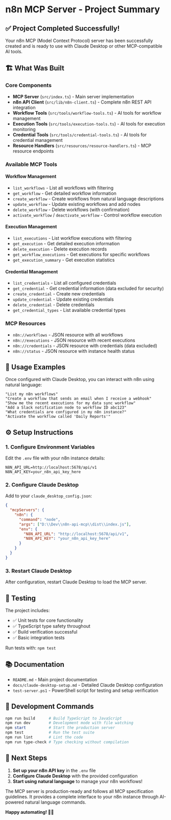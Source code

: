 # n8n MCP Server - Project Summary

## ✅ Project Completed Successfully!

Your n8n MCP (Model Context Protocol) server has been successfully created and is ready to use with Claude Desktop or other MCP-compatible AI tools.

## 🏗️ What Was Built

### Core Components
- **MCP Server** (`src/index.ts`) - Main server implementation
- **n8n API Client** (`src/lib/n8n-client.ts`) - Complete n8n REST API integration
- **Workflow Tools** (`src/tools/workflow-tools.ts`) - AI tools for workflow management
- **Execution Tools** (`src/tools/execution-tools.ts`) - AI tools for execution monitoring
- **Credential Tools** (`src/tools/credential-tools.ts`) - AI tools for credential management
- **Resource Handlers** (`src/resources/resource-handlers.ts`) - MCP resource endpoints

### Available MCP Tools

#### Workflow Management
- `list_workflows` - List all workflows with filtering
- `get_workflow` - Get detailed workflow information
- `create_workflow` - Create workflows from natural language descriptions
- `update_workflow` - Update existing workflows and add nodes
- `delete_workflow` - Delete workflows (with confirmation)
- `activate_workflow` / `deactivate_workflow` - Control workflow execution

#### Execution Management
- `list_executions` - List workflow executions with filtering
- `get_execution` - Get detailed execution information
- `delete_execution` - Delete execution records
- `get_workflow_executions` - Get executions for specific workflows
- `get_execution_summary` - Get execution statistics

#### Credential Management
- `list_credentials` - List all configured credentials
- `get_credential` - Get credential information (data excluded for security)
- `create_credential` - Create new credentials
- `update_credential` - Update existing credentials
- `delete_credential` - Delete credentials
- `get_credential_types` - List available credential types

### MCP Resources
- `n8n://workflows` - JSON resource with all workflows
- `n8n://executions` - JSON resource with recent executions
- `n8n://credentials` - JSON resource with credentials (data excluded)
- `n8n://status` - JSON resource with instance health status

## 🚀 Usage Examples

Once configured with Claude Desktop, you can interact with n8n using natural language:

```
"List my n8n workflows"
"Create a workflow that sends an email when I receive a webhook"
"Show me the recent executions for my data sync workflow"
"Add a Slack notification node to workflow ID abc123"
"What credentials are configured in my n8n instance?"
"Activate the workflow called 'Daily Reports'"
```

## ⚙️ Setup Instructions

### 1. Configure Environment Variables
Edit the `.env` file with your n8n instance details:
```env
N8N_API_URL=http://localhost:5678/api/v1
N8N_API_KEY=your_n8n_api_key_here
```

### 2. Configure Claude Desktop
Add to your `claude_desktop_config.json`:
```json
{
  "mcpServers": {
    "n8n": {
      "command": "node",
      "args": ["D:\\Dev\\n8n-api-mcp\\dist\\index.js"],
      "env": {
        "N8N_API_URL": "http://localhost:5678/api/v1",
        "N8N_API_KEY": "your_n8n_api_key_here"
      }
    }
  }
}
```

### 3. Restart Claude Desktop
After configuration, restart Claude Desktop to load the MCP server.

## 🧪 Testing

The project includes:
- ✅ Unit tests for core functionality
- ✅ TypeScript type safety throughout
- ✅ Build verification successful
- ✅ Basic integration tests

Run tests with: `npm test`

## 📚 Documentation

- `README.md` - Main project documentation
- `docs/claude-desktop-setup.md` - Detailed Claude Desktop configuration
- `test-server.ps1` - PowerShell script for testing and setup verification

## 🔧 Development Commands

```powershell
npm run build      # Build TypeScript to JavaScript
npm run dev        # Development mode with file watching
npm start          # Start the production server
npm test           # Run the test suite
npm run lint       # Lint the code
npm run type-check # Type checking without compilation
```

## 🎯 Next Steps

1. **Set up your n8n API key** in the `.env` file
2. **Configure Claude Desktop** with the provided configuration
3. **Start using natural language** to manage your n8n workflows!

The MCP server is production-ready and follows all MCP specification guidelines. It provides a complete interface to your n8n instance through AI-powered natural language commands.

**Happy automating! 🤖✨**
